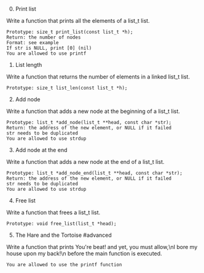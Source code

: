 0. Print list

Write a function that prints all the elements of a list_t list.

	Prototype: size_t print_list(const list_t *h);
	Return: the number of nodes
	Format: see example
	If str is NULL, print [0] (nil)
	You are allowed to use printf


1. List length

Write a function that returns the number of elements in a linked list_t list.

	Prototype: size_t list_len(const list_t *h);


2. Add node

Write a function that adds a new node at the beginning of a list_t list.

	Prototype: list_t *add_node(list_t **head, const char *str);
	Return: the address of the new element, or NULL if it failed
	str needs to be duplicated
	You are allowed to use strdup


3. Add node at the end

Write a function that adds a new node at the end of a list_t list.

	Prototype: list_t *add_node_end(list_t **head, const char *str);
	Return: the address of the new element, or NULL if it failed
	str needs to be duplicated
	You are allowed to use strdup


4. Free list

Write a function that frees a list_t list.

	Prototype: void free_list(list_t *head);


5. The Hare and the Tortoise
#advanced


Write a function that prints You're beat! and yet, you must allow,\nI bore my house upon my back!\n before the main function is executed.

	You are allowed to use the printf function
